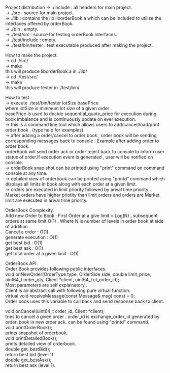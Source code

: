 Project distribution
-> ./include : all headers for main project.   
-> ./src : source for main project.   
-> ./lib : contains the lib liborderBook.a which can be included to utilize the interfaces offered by orderBook.   
-> ./bin : empty.   
-> ./test/src : source for testing orderBook interfaces.   
-> ./test/include : empty.   
-> ./test/bin/tester : test executable produced after making the project.   

How to make the project.    
-> cd ./src/    
-> make        
this will produce liborderBook.a in ./lib/      
-> cd ./test/src/   
-> make    
this will produce tester in ./test/bin/   

How to test   
-> execute ./test/bin/tester lotSize basePrice   
        where lotSize is minimum lot size of a given order .    
              basePrice is used to decide sequential_quote_price for execution during book imbalance and is continuously update on ever execution.   
-> this is a command line tool which allows users to add/cancel/load/print order book . (type help for examples).    
-> after adding a order/cancel to order book , order book will be sending corresponding messages back to console . Example after adding order to order book.   
   orderBook will send order ack or order reject back to console to inform user status of order.If execution event is generated , user will be notified on console.   
-> orderBook snap shot can be printed using "print" command on command console at any time.   
-> detailed view of orderbook can be printed using "printd" command which displays all limits in book along with each order at a given limit.   
-> orders are executed in limit priority followed by arival time priority . Market orders have higher priotity than limit orders and orders are Market limit are executed in arival time priority.   

OrderBook Complexity.   
Add new Order to Book : First Order at a give limit = Log(N) , subsequent orders at same limit O(1) . Where N is number of levels in order book at side of addition   
Cancel a order : O(1)  
generate execution : O(1)   
get best bid : O(1)  
get best ask : O(1)   
get total order at a given limit : O(1)   

OrderBook API.   
Order Book provides following public interfaces.    
  void onNewOrder(OrderType type, OrderSide side, double limit_price, uint64_t order_qty, Client *client, uint64_t cl_order_id);    
        Most parameters are self explainatory .    
        Client is an abstract call with following pure virtual function.    
        virtual void receiveMessage(const Message& msg) const = 0;    
        Order book uses this variable to call back and send response back to client.    

  void onCancel(uint64_t order_id, Client *client);    
       tries to cancel a given order . order_id is exchange_order_id generated by order_book in new order ack. can be found using "printd" command.   
  void printOrderBook();    
      prints snapshot of orderbook.    
  void printDetailedBook();    
     prints detailed view of orderbook.   
  double get_bestBid();    
     return best bid (level 1).   
  double get_bestAsk();    
     return best ask (level 1).    

  
